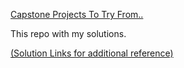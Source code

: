 
[Capstone Projects To Try From..](https://nbviewer.jupyter.org/github/jmportilla/Complete-Python-Bootcamp/blob/master/Final%20Capstone%20Projects/Final%20Capstone%20Project%20Ideas.ipynb)

This repo with my solutions.

[(Solution Links for additional reference)](https://github.com/jmportilla/Complete-Python-Bootcamp/blob/master/Final%20Capstone%20Projects/Projects-Solutions/Solution%20Links.md)

